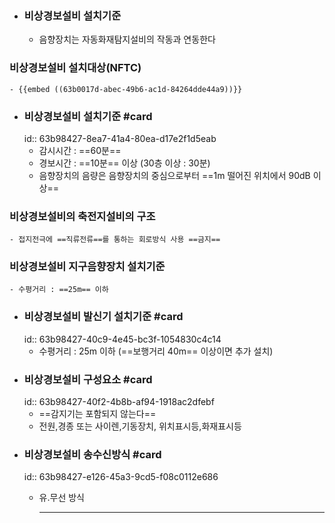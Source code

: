- ### 비상경보설비 설치기준
	- 음향장치는 자동화재탐지설비의 작동과 연동한다
### 비상경보설비 설치대상(NFTC)
	- {{embed ((63b0017d-abec-49b6-ac1d-84264dde44a9))}}
- ### 비상경보설비 설치기준 #card
  id:: 63b98427-8ea7-41a4-80ea-d17e2f1d5eab
	- 감시시간 : ==60분==
	- 경보시간 : ==10분== 이상 (30층 이상 : 30분)
	- 음향장치의 음량은 음향장치의 중심으로부터 ==1m 떨어진 위치에서 90dB 이상==
### 비상경보설비의 축전지설비의 구조
	- 접지전극에 ==직류전류==를 통하는 회로방식 사용 ==금지==
### 비상경보설비 지구음향장치 설치기준
	- 수평거리 : ==25m== 이하
- ### 비상경보설비 발신기 설치기준 #card
  id:: 63b98427-40c9-4e45-bc3f-1054830c4c14
	- 수평거리 : 25m 이하 (==보행거리 40m== 이상이면 추가 설치)
- ### 비상경보설비 구성요소 #card
  id:: 63b98427-40f2-4b8b-af94-1918ac2dfebf
	- ==감지기는 포함되지 않는다==
	- 전원,경종 또는 사이렌,기동장치, 위치표시등,화재표시등
- ### 비상경보설비 송수신방식 #card
  id:: 63b98427-e126-45a3-9cd5-f08c0112e686
	- 유.무선 방식
	  
	  
	  
	  
	  ---